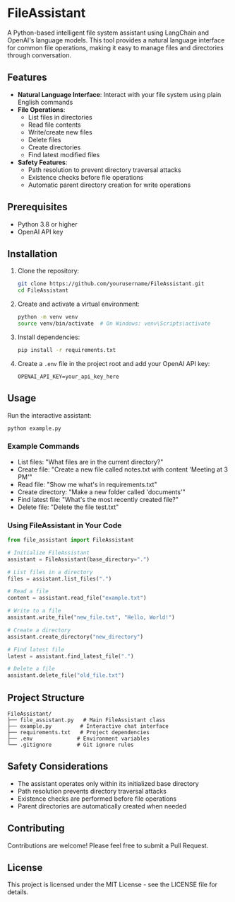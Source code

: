 # FileAssistant

A Python-based intelligent file system assistant using LangChain and OpenAI's language models. This tool provides a natural language interface for common file operations, making it easy to manage files and directories through conversation.

## Features

- **Natural Language Interface**: Interact with your file system using plain English commands
- **File Operations**:
  - List files in directories
  - Read file contents
  - Write/create new files
  - Delete files
  - Create directories
  - Find latest modified files
- **Safety Features**:
  - Path resolution to prevent directory traversal attacks
  - Existence checks before file operations
  - Automatic parent directory creation for write operations

## Prerequisites

- Python 3.8 or higher
- OpenAI API key

## Installation

1. Clone the repository:
   ```bash
   git clone https://github.com/yourusername/FileAssistant.git
   cd FileAssistant
   ```

2. Create and activate a virtual environment:
   ```bash
   python -m venv venv
   source venv/bin/activate  # On Windows: venv\Scripts\activate
   ```

3. Install dependencies:
   ```bash
   pip install -r requirements.txt
   ```

4. Create a `.env` file in the project root and add your OpenAI API key:
   ```
   OPENAI_API_KEY=your_api_key_here
   ```

## Usage

Run the interactive assistant:
```bash
python example.py
```

### Example Commands

- List files: "What files are in the current directory?"
- Create file: "Create a new file called notes.txt with content 'Meeting at 3 PM'"
- Read file: "Show me what's in requirements.txt"
- Create directory: "Make a new folder called 'documents'"
- Find latest file: "What's the most recently created file?"
- Delete file: "Delete the file test.txt"

### Using FileAssistant in Your Code

```python
from file_assistant import FileAssistant

# Initialize FileAssistant
assistant = FileAssistant(base_directory=".")

# List files in a directory
files = assistant.list_files(".")

# Read a file
content = assistant.read_file("example.txt")

# Write to a file
assistant.write_file("new_file.txt", "Hello, World!")

# Create a directory
assistant.create_directory("new_directory")

# Find latest file
latest = assistant.find_latest_file(".")

# Delete a file
assistant.delete_file("old_file.txt")
```

## Project Structure

```
FileAssistant/
├── file_assistant.py   # Main FileAssistant class
├── example.py         # Interactive chat interface
├── requirements.txt   # Project dependencies
├── .env              # Environment variables
└── .gitignore        # Git ignore rules
```

## Safety Considerations

- The assistant operates only within its initialized base directory
- Path resolution prevents directory traversal attacks
- Existence checks are performed before file operations
- Parent directories are automatically created when needed

## Contributing

Contributions are welcome! Please feel free to submit a Pull Request.

## License

This project is licensed under the MIT License - see the LICENSE file for details. 